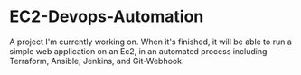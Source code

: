 # EC2-Devops-Automation
A project I'm currently working on. When it's finished, it will be able to run a simple web application on an Ec2, in an automated process including Terraform, Ansible, Jenkins, and Git-Webhook.
